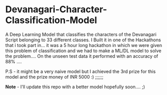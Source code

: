 # Devanagari-Character-Classification-Model
A Deep Learning Model that classifies the characters of the Devanagari Script belonging to 33 different classes.
I Built it in one of the Hackathons that i took part in...
it was a 5 hour long hackathon in which we were given this problem of classification and we had to make a ML/DL model to solve the problem....
On the unseen test data it performed with an accuracy of 88% ....


P.S - it might be a very naive model but I achieved the 3rd prize for this model and the prize money of INR 5000 :)    ;;;;;;


**Note** - I'll update this repo with a better model hopefully soon.... ;)
